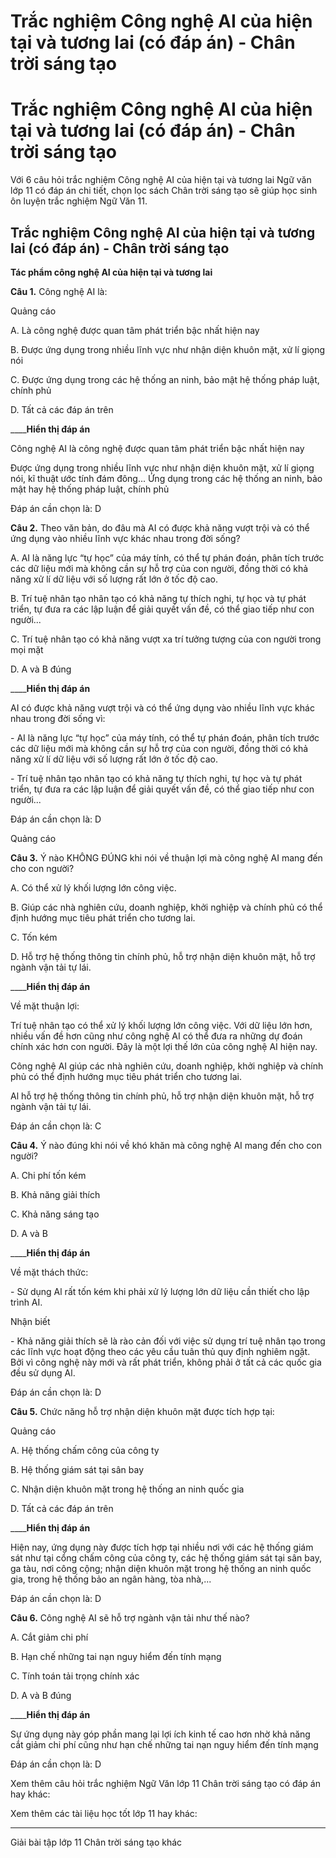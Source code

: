 # Trắc nghiệm Công nghệ AI của hiện tại và tương lai (có đáp án) - Chân trời sáng tạo

# Trắc nghiệm Công nghệ AI của hiện tại và tương lai (có đáp án) - Chân trời sáng tạo

Với 6 câu hỏi trắc nghiệm Công nghệ AI của hiện tại và tương lai Ngữ văn lớp 11 có đáp án chi tiết, chọn lọc sách Chân trời sáng tạo sẽ giúp học sinh ôn luyện trắc nghiệm Ngữ Văn 11.

## Trắc nghiệm Công nghệ AI của hiện tại và tương lai (có đáp án) - Chân trời sáng tạo

**Tác phẩm công nghệ AI của hiện tại và tương lai**

**Câu 1.** Công nghệ AI là:

Quảng cáo

A. Là công nghệ được quan tâm phát triển bậc nhất hiện nay

B. Được ứng dụng trong nhiều lĩnh vực như nhận diện khuôn mặt, xử lí giọng nói

C. Được ứng dụng trong các hệ thống an ninh, bảo mật hệ thống pháp luật, chính phủ

D. Tất cả các đáp án trên

____**Hiển thị đáp án**

Công nghệ AI là công nghệ được quan tâm phát triển bậc nhất hiện nay

Được ứng dụng trong nhiều lĩnh vực như nhận diện khuôn mặt, xử lí giọng nói, kĩ thuật ước tính đám đông... Ứng dụng trong các hệ thống an ninh, bảo mật hay hệ thống pháp luật, chính phủ

Đáp án cần chọn là: D

**Câu 2.** Theo văn bản, do đâu mà AI có được khả năng vượt trội và có thể ứng dụng vào nhiều lĩnh vực khác nhau trong đời sống?

A. AI là năng lực “tự học” của máy tính, có thể tự phán đoán, phân tích trước các dữ liệu mới mà không cần sự hỗ trợ của con người, đồng thời có khả năng xử lí dữ liệu với số lượng rất lớn ở tốc độ cao.

B. Trí tuệ nhân tạo nhân tạo có khả năng tự thích nghi, tự học và tự phát triển, tự đưa ra các lập luận để giải quyết vấn đề, có thể giao tiếp như con người...

C. Trí tuệ nhân tạo có khả năng vượt xa trí tưởng tượng của con người trong mọi mặt

D. A và B đúng

____**Hiển thị đáp án**

AI có được khả năng vượt trội và có thể ứng dụng vào nhiều lĩnh vực khác nhau trong đời sống vì:

\- AI là năng lực “tự học” của máy tính, có thể tự phán đoán, phân tích trước các dữ liệu mới mà không cần sự hỗ trợ của con người, đồng thời có khả năng xử lí dữ liệu với số lượng rất lớn ở tốc độ cao.

\- Trí tuệ nhân tạo nhân tạo có khả năng tự thích nghi, tự học và tự phát triển, tự đưa ra các lập luận để giải quyết vấn đề, có thể giao tiếp như con người...

Đáp án cần chọn là: D

Quảng cáo

**Câu 3.** Ý nào KHÔNG ĐÚNG khi nói về thuận lợi mà công nghệ AI mang đến cho con người?

A. Có thể xử lý khối lượng lớn công việc.

B. Giúp các nhà nghiên cứu, doanh nghiệp, khởi nghiệp và chính phủ có thể định hướng mục tiêu phát triển cho tương lai.

C. Tốn kém

D. Hỗ trợ hệ thống thông tin chính phủ, hỗ trợ nhận diện khuôn mặt, hỗ trợ ngành vận tải tự lái.

____**Hiển thị đáp án**

Về mặt thuận lợi:

Trí tuệ nhân tạo có thể xử lý khối lượng lớn công việc. Với dữ liệu lớn hơn, nhiều vấn đề hơn cũng như công nghệ AI có thể đưa ra những dự đoán chính xác hơn con người. Đây là một lợi thế lớn của công nghệ AI hiện nay.

Công nghệ AI giúp các nhà nghiên cứu, doanh nghiệp, khởi nghiệp và chính phủ có thể định hướng mục tiêu phát triển cho tương lai.

Al hỗ trợ hệ thống thông tin chính phủ, hỗ trợ nhận diện khuôn mặt, hỗ trợ ngành vận tải tự lái.

Đáp án cần chọn là: C

**Câu 4.** Ý nào đúng khi nói về khó khăn mà công nghệ AI mang đến cho con người?

A. Chi phí tốn kém

B. Khả năng giải thích

C. Khả năng sáng tạo

D. A và B

____**Hiển thị đáp án**

Về mặt thách thức:

\- Sử dụng Al rất tốn kém khi phải xử lý lượng lớn dữ liệu cần thiết cho lập trình AI.

Nhận biết

\- Khả năng giải thích sẽ là rào cản đối với việc sử dụng trí tuệ nhân tạo trong các lĩnh vực hoạt động theo các yêu cầu tuân thủ quy định nghiêm ngặt. Bởi vì công nghệ này mới và rất phát triển, không phải ở tất cả các quốc gia đều sử dụng Al.

Đáp án cần chọn là: D

**Câu 5.** Chức năng hỗ trợ nhận diện khuôn mặt được tích hợp tại:

Quảng cáo

A. Hệ thống chấm công của công ty

B. Hệ thống giám sát tại sân bay

C. Nhận diện khuôn mặt trong hệ thống an ninh quốc gia

D. Tất cả các đáp án trên

____**Hiển thị đáp án**

Hiện nay, ứng dụng này được tích hợp tại nhiều nơi với các hệ thống giám sát như tại cổng chấm công của công ty, các hệ thống giám sát tại sân bay, ga tàu, nơi công cộng; nhận diện khuôn mặt trong hệ thống an ninh quốc gia, trong hệ thống bảo an ngân hàng, tòa nhà,...

Đáp án cần chọn là: D

**Câu 6.** Công nghệ AI sẽ hỗ trợ ngành vận tải như thế nào?

A. Cắt giảm chi phí

B. Hạn chế những tai nạn nguy hiểm đến tính mạng

C. Tính toán tải trọng chính xác

D. A và B đúng

____**Hiển thị đáp án**

Sự ứng dụng này góp phần mang lại lợi ích kinh tế cao hơn nhờ khả năng cắt giảm chi phí cũng như hạn chế những tai nạn nguy hiểm đến tính mạng

Đáp án cần chọn là: D

Xem thêm câu hỏi trắc nghiệm Ngữ Văn lớp 11 Chân trời sáng tạo có đáp án hay khác:

Xem thêm các tài liệu học tốt lớp 11 hay khác:

* * *

Giải bài tập lớp 11 Chân trời sáng tạo khác
